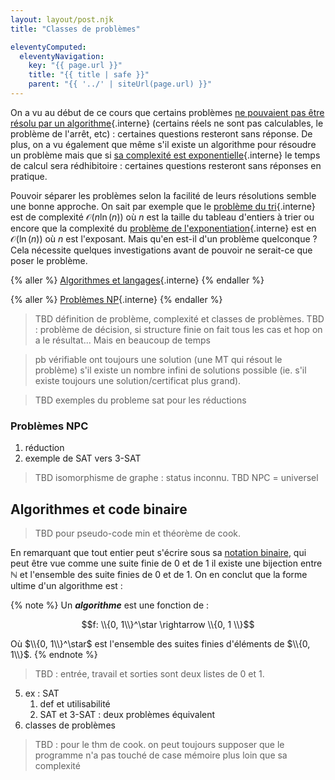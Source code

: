 ```yaml
---
layout: layout/post.njk
title: "Classes de problèmes"

eleventyComputed:
  eleventyNavigation:
    key: "{{ page.url }}"
    title: "{{ title | safe }}"
    parent: "{{ '../' | siteUrl(page.url) }}"
---
```


On a vu au début de ce cours que certains problèmes [ne pouvaient pas être résolu par un algorithme](../bases-théoriques/calculabilité){.interne} (certains réels ne sont pas calculables, le problème de l'arrêt, etc) : certaines questions resteront sans réponse. De plus, on a vu également que même s'il existe un algorithme pour résoudre un problème mais que si [sa complexité est exponentielle](../complexité-calculs/importance){.interne} le temps de calcul sera rédhibitoire : certaines questions resteront sans réponses en pratique.

Pouvoir séparer les problèmes selon la facilité de leurs résolutions semble une bonne approche. On sait par exemple que le [problème du tri](../problème-tris){.interne} est de complexité $\mathcal{O}(n\ln(n))$ où $n$ est la taille du tableau d'entiers à trier ou encore que la complexité du [problème de l'exponentiation](../projet-exponentiation){.interne} est en $\mathcal{O}(\ln(n))$ où $n$ est l'exposant. Mais qu'en est-il d'un problème quelconque ? Cela nécessite quelques investigations avant de pouvoir ne serait-ce que poser le problème.


{% aller %}
[Algorithmes et langages](./décideur-décision){.interne}
{% endaller %}

{% aller %}
[Problèmes NP](./problèmes-NP){.interne}
{% endaller %}

> TBD définition de problème, complexité et classes de problèmes.
> TBD : problème de décision, si structure finie on fait tous les cas et hop on a le résultat... Mais en beaucoup de temps

> pb vérifiable ont toujours une solution (une MT qui résout le problème) s'il existe un nombre infini de solutions possible (ie. s'il existe toujours une solution/certificat plus grand).

> TBD exemples du probleme sat pour les réductions

### Problèmes NPC

1. réduction
2. exemple de SAT vers 3-SAT

> TBD isomorphisme de graphe : status inconnu.
> TBD NPC = universel

## Algorithmes et code binaire

> TBD pour pseudo-code min et théorème de cook.

En remarquant que tout entier peut s'écrire sous sa [notation binaire](https://fr.wikipedia.org/wiki/Syst%C3%A8me_binaire), qui peut être vue comme une suite finie de 0 et de 1 il existe une bijection entre $\mathbb{N}$ et l'ensemble des suite finies de $0$ et de $1$. On en conclut que la forme ultime d'un algorithme est :

{% note %}
Un **_algorithme_** est une fonction de :

$$f: \\{0, 1\\}^\star \rightarrow \\{0, 1 \\}$$

Où $\\{0, 1\\}^\star$ est l'ensemble des suites finies d'éléments de $\\{0, 1\\}$.
{% endnote %}

> TBD : entrée, travail et sorties sont deux listes de 0 et 1.
5. ex : SAT
   1. def et utilisabilité
   2. SAT et 3-SAT : deux problèmes équivalent
6. classes de problèmes


> TBD : pour le thm de cook. on peut toujours supposer que le programme n'a pas touché de case mémoire plus loin que sa complexité
